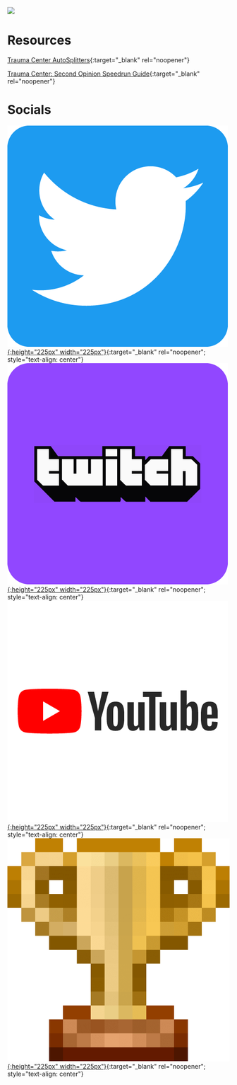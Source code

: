 ![](logo.png) <br>

# Resources

[Trauma Center AutoSplitters](https://leokeidran.github.io/tc-autosplitters){:target="_blank" rel="noopener"}

[Trauma Center: Second Opinion Speedrun Guide](https://leokeidran.github.io/tcso/){:target="_blank" rel="noopener"}

# Socials

[![Twitter](./img/twitter-rounded.png){:height="225px" width="225px"}](https://twitter.com/leokeidran){:target="_blank" rel="noopener"; style="text-align: center"}
[![Twitch](./img/twitch-rounded.png){:height="225px" width="225px"}](https://twitch.tv/leokeidran){:target="_blank" rel="noopener"; style="text-align: center"}
[![YouTube](./img/youtube-rounded.png){:height="225px" width="225px"}](https://youtube.com/leokeidran){:target="_blank" rel="noopener"; style="text-align: center"}
[![Speedrun Profile](./img/src-rounded.png){:height="225px" width="225px"}](https://speedrun.com/user/leokeidran){:target="_blank" rel="noopener"; style="text-align: center"}